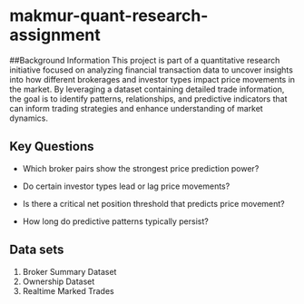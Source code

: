 # makmur-quant-research-assignment
##Background Information
This project is part of a quantitative research initiative focused on analyzing financial transaction data to uncover insights into how different brokerages and investor types impact price movements in the market. By leveraging a dataset containing detailed trade information, the goal is to identify patterns, relationships, and predictive indicators that can inform trading strategies and enhance understanding of market dynamics.

## Key Questions
- Which broker pairs show the strongest price prediction power?
    
- Do certain investor types lead or lag price movements?
    
- Is there a critical net position threshold that predicts price movement?
    
- How long do predictive patterns typically persist?

## Data sets
1. Broker Summary Dataset
2. Ownership Dataset
3. Realtime Marked Trades
